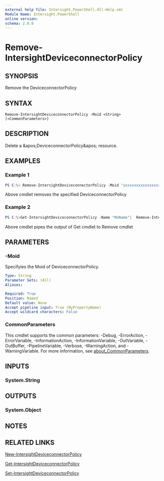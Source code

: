 ```yaml
---
external help file: Intersight.PowerShell.dll-Help.xml
Module Name: Intersight.PowerShell
online version:
schema: 2.0.0
---
```


# Remove-IntersightDeviceconnectorPolicy

## SYNOPSIS
Remove the DeviceconnectorPolicy

## SYNTAX

```
Remove-IntersightDeviceconnectorPolicy -Moid <String> [<CommonParameters>]
```

## DESCRIPTION
Delete a &amp;apos;DeviceconnectorPolicy&amp;apos; resource.

## EXAMPLES

### Example 1
```powershell
PS C:\> Remove-IntersightDeviceconnectorPolicy -Moid "xxxxxxxxxxxxxxxxxxxxxxxxxxx"
```
Above cmdlet removes the specified DeviceconnectorPolicy 

### Example 2
```powershell
PS C:\>Get-IntersightDeviceconnectorPolicy -Name "MoName"|  Remove-IntersightDeviceconnectorPolicy
```
Above cmdlet pipes the output of Get cmdlet to Remove cmdlet

## PARAMETERS

### -Moid
Specifyies the Moid of DeviceconnectorPolicy.

```yaml
Type: String
Parameter Sets: (All)
Aliases:

Required: True
Position: Named
Default value: None
Accept pipeline input: True (ByPropertyName)
Accept wildcard characters: False
```

### CommonParameters
This cmdlet supports the common parameters: -Debug, -ErrorAction, -ErrorVariable, -InformationAction, -InformationVariable, -OutVariable, -OutBuffer, -PipelineVariable, -Verbose, -WarningAction, and -WarningVariable. For more information, see [about_CommonParameters](http://go.microsoft.com/fwlink/?LinkID=113216).

## INPUTS

### System.String

## OUTPUTS

### System.Object
## NOTES

## RELATED LINKS

[New-IntersightDeviceconnectorPolicy](./New-IntersightDeviceconnectorPolicy.md)

[Get-IntersightDeviceconnectorPolicy](./Get-IntersightDeviceconnectorPolicy.md)

[Set-IntersightDeviceconnectorPolicy](./Set-IntersightDeviceconnectorPolicy.md)

